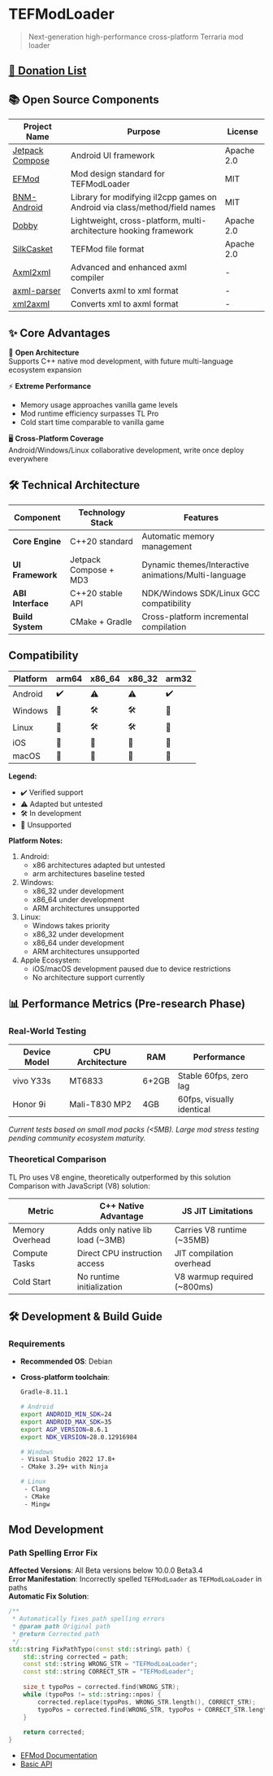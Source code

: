 # TEFModLoader

> Next-generation high-performance cross-platform Terraria mod loader

## [💝 Donation List](Document/donation.md)

## 📚 Open Source Components

| Project Name | Purpose | License |
|--------------|---------|---------|
| [Jetpack Compose](https://developer.android.com/jetpack/compose) | Android UI framework | Apache 2.0 |
| [EFMod](https://gitlab.com/2079541547/efmod) | Mod design standard for TEFModLoader | MIT |
| [BNM-Android](https://github.com/ByNameModding/BNM-Android) | Library for modifying il2cpp games on Android via class/method/field names | MIT |
| [Dobby](https://github.com/jmpews/Dobby) | Lightweight, cross-platform, multi-architecture hooking framework | Apache 2.0 |
| [SilkCasket](https://github.com/2079541547/SilkCasket) | TEFMod file format | Apache 2.0 |
| [Axml2xml](https://github.com/developer-krushna/Axml2xml) | Advanced and enhanced axml compiler | - |
| [axml-parser](https://github.com/ZaratustraN/axml-parser) | Converts axml to xml format | - |
| [xml2axml](https://github.com/hzw1199/xml2axml) | Converts xml to axml format | - |

## ✨ Core Advantages

🔧 **Open Architecture**  
Supports C++ native mod development, with future multi-language ecosystem expansion

⚡ **Extreme Performance**  
- Memory usage approaches vanilla game levels  
- Mod runtime efficiency surpasses TL Pro  
- Cold start time comparable to vanilla game

🖥️ **Cross-Platform Coverage**  
Android/Windows/Linux collaborative development, write once deploy everywhere

## 🛠 Technical Architecture

| Component | Technology Stack | Features |
|-----------|------------------|----------|
| **Core Engine** | C++20 standard | Automatic memory management |
| **UI Framework** | Jetpack Compose + MD3 | Dynamic themes/Interactive animations/Multi-language |
| **ABI Interface** | C++20 stable API | NDK/Windows SDK/Linux GCC compatibility |
| **Build System** | CMake + Gradle | Cross-platform incremental compilation |

## Compatibility

| Platform     | arm64 | x86_64 | x86_32 | arm32 |
|-------------|-------|--------|--------|-------|
| Android     | ✔️    | ⚠️     | ⚠️     | ✔️    |
| Windows     | 🚫    | 🛠️     | 🛠️     | 🚫    |
| Linux       | 🚫    | 🛠️     | 🛠️     | 🚫    |
| iOS         | 🚫    | 🚫     | 🚫     | 🚫    |
| macOS       | 🚫    | 🚫     | 🚫     | 🚫    |

**Legend:**  
- ✔️ Verified support  
- ⚠️ Adapted but untested  
- 🛠️ In development  
- 🚫 Unsupported  

**Platform Notes:**  
1. Android:  
   - x86 architectures adapted but untested  
   - arm architectures baseline tested  
2. Windows:  
   - x86_32 under development  
   - x86_64 under development  
   - ARM architectures unsupported  
3. Linux:  
   - Windows takes priority  
   - x86_32 under development  
   - x86_64 under development  
   - ARM architectures unsupported  
4. Apple Ecosystem:  
   - iOS/macOS development paused due to device restrictions  
   - No architecture support currently  

## 📊 Performance Metrics (Pre-research Phase)

### Real-World Testing

| Device Model | CPU Architecture | RAM  | Performance |
|--------------|------------------|------|-------------|
| vivo Y33s    | MT6833           | 6+2GB| Stable 60fps, zero lag |
| Honor 9i     | Mali-T830 MP2    | 4GB  | 60fps, visually identical |

*Current tests based on small mod packs (<5MB). Large mod stress testing pending community ecosystem maturity.*

### Theoretical Comparison

TL Pro uses V8 engine, theoretically outperformed by this solution  
Comparison with JavaScript (V8) solution:

| Metric         | C++ Native Advantage          | JS JIT Limitations         |
|----------------|--------------------------------|----------------------------|
| Memory Overhead| Adds only native lib load (~3MB)| Carries V8 runtime (~35MB)|
| Compute Tasks  | Direct CPU instruction access | JIT compilation overhead   |
| Cold Start     | No runtime initialization     | V8 warmup required (~800ms)|

## 🛠 Development & Build Guide

### Requirements

- **Recommended OS**: Debian  
- **Cross-platform toolchain**:  

  ```bash
  Gradle-8.11.1

  # Android
  export ANDROID_MIN_SDK=24
  export ANDROID_MAX_SDK=35
  export AGP_VERSION=8.6.1
  export NDK_VERSION=28.0.12916984

  # Windows
  - Visual Studio 2022 17.8+ 
  - CMake 3.29+ with Ninja

  # Linux
   - Clang
   - CMake
   - Mingw
  ```

## Mod Development

### Path Spelling Error Fix
**Affected Versions**: All Beta versions below 10.0.0 Beta3.4  
**Error Manifestation**: Incorrectly spelled `TEFModLoader` as `TEFModLoaLoader` in paths  
**Automatic Fix Solution**:

```cpp
/**
 * Automatically fixes path spelling errors
 * @param path Original path
 * @return Corrected path
 */
std::string FixPathTypo(const std::string& path) {
    std::string corrected = path;
    const std::string WRONG_STR = "TEFModLoaLoader";
    const std::string CORRECT_STR = "TEFModLoader";
    
    size_t typoPos = corrected.find(WRONG_STR);
    while (typoPos != std::string::npos) {
        corrected.replace(typoPos, WRONG_STR.length(), CORRECT_STR);
        typoPos = corrected.find(WRONG_STR, typoPos + CORRECT_STR.length());
    }
    
    return corrected;
}
```

- [EFMod Documentation](https://gitlab.com/2079541547/efmod)
- [Basic API](Document/Development/BasicAPI.md)